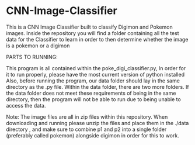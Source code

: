 # CNN-Image-Classifier
This is a CNN Image Classifier built to classify Digimon and Pokemon images. Inside the repository you will find a folder containing all the test data for the Classifier to learn in order to then determine whether the image is a pokemon or a digimon

PARTS TO RUNNING:

This program is all contained within the poke_digi_classifier.py, In order for it to run properly, please have the most current version of python installed Also, before running the program, our data folder should lay in the same directory as the .py file. Within the data folder, there are two more folders. If the data folder does not meet these requirements of being in the same directory, then the program will not be able to run due to being unable to access the data.

Note: 
The image files are all in zip files within this repository. 
When downloading and running please unzip the files and place them in the ./data directory , and make sure to combine p1 and p2 into a single folder (preferably called pokemon) alongside digimon in order for this to work.
